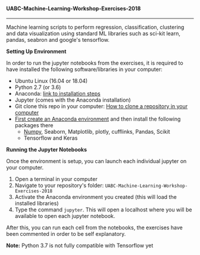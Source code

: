 #### UABC-Machine-Learning-Workshop-Exercises-2018

---

Machine learning scripts to perform regression, classification, clustering and data visualization using standard ML libraries such as sci-kit learn, pandas, seabron and google's tensorflow.

**Setting Up Environment** 

In order to run the jupyter notebooks from the exercises, it is required to have installed the following software/libraries in your computer:

- Ubuntu Linux (16.04 or 18.04) 
- Python 2.7 (or 3.6)
- Anaconda: [link to installation steps](https://www.digitalocean.com/community/tutorials/how-to-install-anaconda-on-ubuntu-18-04-quickstart)
- Jupyter (comes with the Anaconda installation)
- Git clone this repo in your computer: [How to clone a repository in your computer](https://help.github.com/articles/cloning-a-repository/)
- [First create an Anaconda environment](https://conda.io/docs/user-guide/tasks/manage-environments.html) and then install the following packages there 
	- [Numpy](https://anaconda.org/anaconda/numpy), Seaborn, Matplotlib, plotly, cufflinks, Pandas, Scikit
	- Tensorflow and Keras 

**Running the Jupyter Notebooks**

Once the environment is setup, you can launch each individual jupyter on your computer. 

1. Open a terminal in your computer
2. Navigate to your repository's folder: ```UABC-Machine-Learning-Workshop-Exercises-2018```
3. Activate the Anaconda environment you created (this will load the installed libraries)
4. Type the command ```jupyter```. This will open a localhost where you will be available to open each jupyter notebook. 

After this, you can run each cell from the notebooks, the exercises have been commented in order to be self explanatory. 



**Note:** Python 3.7 is not fully compatible with Tensorflow yet
